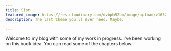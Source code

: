 ```yaml
---
title: Sion
featured_image: https://res.cloudinary.com/dvbph52bb/image/upload/v1632440523/image/upload/Screenshot_2021-09-24_at_02-31-13_%D1%81%D0%B8%D0%BE%D0%BD_jpg_JPEG_Image_1299_2480_pixels_snmxij.png
description: The last theme you'll ever need. Maybe.

---
```

Welcome to my blog with some of my work in progress. I've been working on this book idea. You can read some of the chapters below.